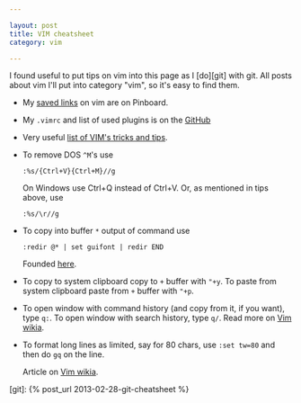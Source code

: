 ```yaml
---

layout: post  
title: VIM cheatsheet  
category: vim  

---
```


I found useful to put tips on vim into this page as I [do][git] with git. All
posts about vim I'll put into category "vim", so it's easy to find them. 

* My [saved links][pinboard] on vim are on Pinboard.

* My `.vimrc` and list of used plugins is on the [GitHub][rbddotfiles]

* Very useful [list of VIM's tricks and tips][tips].

* To remove DOS `^M`'s use 

      :%s/{Ctrl+V}{Ctrl+M}//g

  On Windows use Ctrl+Q instead of Ctrl+V.
  Or, as mentioned in tips above, use

      :%s/\r//g

* To copy into buffer `*` output of command use 

      :redir @* | set guifont | redir END

  Founded [here][copy].

* To copy to system clipboard copy to `+` buffer with `"+y`. To paste from
  system clipboard paste from `+` buffer with `"+p`.

* To open window with command history (and copy from it, if you want), type
  `q:`. To open window with search history, type `q/`. Read more on [Vim
  wikia][cmd].

* To format long lines as limited, say for 80 chars, use `:set tw=80` and then
  do `gq` on the line.

  Article on [Vim wikia][automatic-word-wrapping].

[tips]: http://rayninfo.co.uk/vimtips.html
[copy]: http://superuser.com/questions/167352/how-do-i-copy-command-output-in-vim
[cmd]: http://vim.wikia.com/wiki/Using_command-line_history
[pinboard]: https://pinboard.in/u:schmooser/t:vim/
[rbddotfiles]: https://github.com/schmooser/rbddotfiles
[automatic-word-wrapping]: http://vim.wikia.com/wiki/Automatic_word_wrapping

[git]: {% post_url 2013-02-28-git-cheatsheet %}


